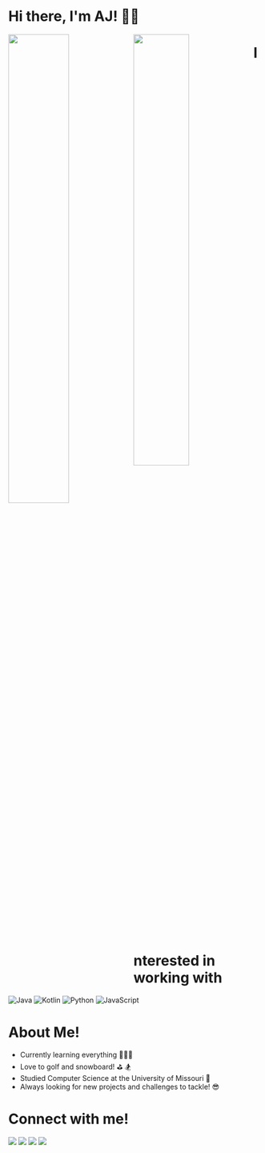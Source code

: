 # Hi there, I'm AJ! 👋🏻

<img align="left" width="49%" src="https://github-readme-stats.vercel.app/api?username=ajwilkinson12&show_icons=true&theme=radical"/>
<img align="left" width="47%" src="https://github-readme-stats.vercel.app/api/top-langs/?username=ajwilkinson12&layout=compact"/>

# Interested in working with
![Java](https://img.shields.io/badge/java-%23ED8B00.svg?style=for-the-badge&logo=java&logoColor=white)
![Kotlin](https://img.shields.io/badge/kotlin-%230095D5.svg?style=for-the-badge&logo=kotlin&logoColor=white)
![Python](https://img.shields.io/badge/python-3670A0?style=for-the-badge&logo=python&logoColor=ffdd54)
![JavaScript](https://img.shields.io/badge/javascript-%23323330.svg?style=for-the-badge&logo=javascript&logoColor=%23F7DF1E)


# About Me!

- Currently learning everything 👨🏼‍💻
- Love to golf and snowboard! ⛳️ 🏂
- Studied Computer Science at the University of Missouri 🐯
- Always looking for new projects and challenges to tackle! 😎

# Connect with me!
[<img src="https://img.shields.io/badge/linkedin-%230077B5.svg?style=for-the-badge&logo=linkedin&logoColor=white"/>](https://www.linkedin.com/in/aj-wilkinson-93425316b/)
[<img src="https://img.shields.io/badge/<JerryBot>-%231DA1F2.svg?style=for-the-badge&logo=Twitter&logoColor=white"/>](https://twitter.com/JerryBot_)
[<img src="https://img.shields.io/badge/<AJ.Wilkinson>-%23E4405F.svg?style=for-the-badge&logo=Instagram&logoColor=white"/>](https://www.instagram.com/aj.wilkinson/)
[<img src="https://img.shields.io/badge/Facebook-%231877F2.svg?style=for-the-badge&logo=Facebook&logoColor=white"/>](https://www.facebook.com/ajwilkison/)
